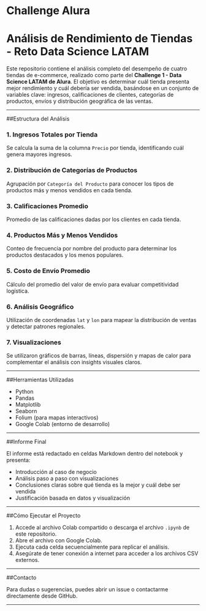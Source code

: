 # Challenge Alura

# Análisis de Rendimiento de Tiendas - Reto Data Science LATAM

Este repositorio contiene el análisis completo del desempeño de cuatro tiendas de e-commerce, realizado como parte del **Challenge 1 - Data Science LATAM de Alura**. El objetivo es determinar cuál tienda presenta mejor rendimiento y cuál debería ser vendida, basándose en un conjunto de variables clave: ingresos, calificaciones de clientes, categorías de productos, envíos y distribución geográfica de las ventas.

---

##Estructura del Análisis

### 1. **Ingresos Totales por Tienda**
Se calcula la suma de la columna `Precio` por tienda, identificando cuál genera mayores ingresos.

### 2. **Distribución de Categorías de Productos**
Agrupación por `Categoría del Producto` para conocer los tipos de productos más y menos vendidos en cada tienda.

### 3. **Calificaciones Promedio**
Promedio de las calificaciones dadas por los clientes en cada tienda.

### 4. **Productos Más y Menos Vendidos**
Conteo de frecuencia por nombre del producto para determinar los productos destacados y los menos populares.

### 5. **Costo de Envío Promedio**
Cálculo del promedio del valor de envío para evaluar competitividad logística.

### 6. **Análisis Geográfico**
Utilización de coordenadas `lat` y `lon` para mapear la distribución de ventas y detectar patrones regionales.

### 7. **Visualizaciones**
Se utilizaron gráficos de barras, líneas, dispersión y mapas de calor para complementar el análisis con insights visuales claros.

---

##Herramientas Utilizadas

- Python
- Pandas
- Matplotlib
- Seaborn
- Folium (para mapas interactivos)
- Google Colab (entorno de desarrollo)

---

##Informe Final

El informe está redactado en celdas Markdown dentro del notebook y presenta:
- Introducción al caso de negocio
- Análisis paso a paso con visualizaciones
- Conclusiones claras sobre qué tienda es la mejor y cuál debe ser vendida
- Justificación basada en datos y visualización

---

##Cómo Ejecutar el Proyecto

1. Accede al archivo Colab compartido o descarga el archivo `.ipynb` de este repositorio.
2. Abre el archivo con Google Colab.
3. Ejecuta cada celda secuencialmente para replicar el análisis.
4. Asegúrate de tener conexión a internet para acceder a los archivos CSV externos.

---

##Contacto

Para dudas o sugerencias, puedes abrir un issue o contactarme directamente desde GitHub.

---
